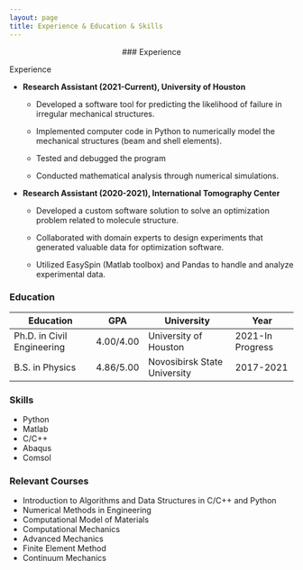 ```yaml
---
layout: page
title: Experience & Education & Skills
---
```



<p align="center">
### Experience
</p>

Experience

- **Research Assistant (2021-Current), University of Houston**

  - Developed a software tool for predicting the likelihood of failure in irregular mechanical structures. 

  - Implemented computer code in Python to numerically model the mechanical structures (beam and shell elements). 

  - Tested and debugged the program
  
  - Conducted mathematical analysis through numerical simulations.



- **Research Assistant (2020-2021), International Tomography Center**

  - Developed a custom software solution to solve an optimization problem related to molecule structure. 

  - Collaborated with domain experts to design experiments that generated valuable data for optimization software. 

  - Utilized EasySpin (Matlab toolbox) and Pandas to handle and analyze experimental data.




### Education

| Education | GPA| University | Year|
| --------------- | --------------- | --------------- | --------------- |
| Ph.D. in Civil Engineering | 4.00/4.00 | University of Houston| 2021-In Progress
| B.S. in Physics | 4.86/5.00 | Novosibirsk State University | 2017-2021|



### Skills

- Python
- Matlab
- C/C++
- Abaqus
- Comsol



### Relevant Courses

- Introduction to Algorithms and Data Structures in C/C++ and Python
- Numerical Methods in Engineering
- Computational Model of Materials
- Computational Mechanics
- Advanced Mechanics
- Finite Element Method
- Continuum Mechanics
